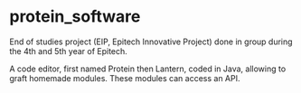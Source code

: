 # protein_software

End of studies project (EIP, Epitech Innovative Project) done in group during the 4th and 5th year of Epitech.

A code editor, first named Protein then Lantern, coded in Java, allowing to graft homemade modules.
These modules can access an API.
